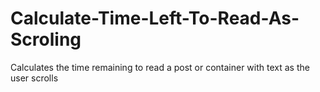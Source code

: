 # Calculate-Time-Left-To-Read-As-Scroling
Calculates the time remaining to read a post or container with text as the user scrolls
